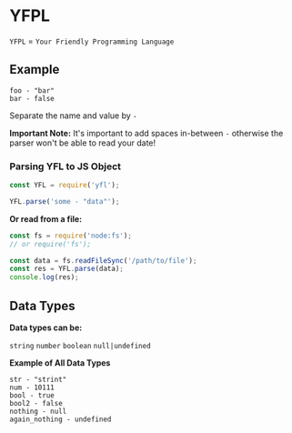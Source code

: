 # YFPL

`YFPL` = `Your Friendly Programming Language`

## Example

```
foo - "bar"
bar - false
```

Separate the name and value by `-`

**Important Note:** It's important to add spaces in-between `-` otherwise the parser won't be able to read your date!

### Parsing YFL to JS Object

```js
const YFL = require('yfl');

YFL.parse('some - "data"');
```

**Or read from a file:**

```js
const fs = require('node:fs');
// or require('fs');

const data = fs.readFileSync('/path/to/file');
const res = YFL.parse(data);
console.log(res);
```

## Data Types

**Data types can be:**

`string`
`number`
`boolean`
`null|undefined`

**Example of All Data Types**

```
str - "strint"
num - 10111
bool - true
bool2 - false
nothing - null
again_nothing - undefined
```
